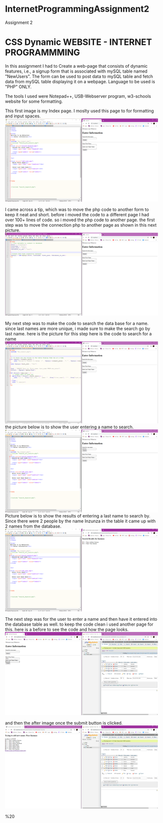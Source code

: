 # InternetProgrammingAssignment2
Assignment 2


# CSS Dynamic WEBSITE - INTERNET PROGRAMMMING 

In this assignment I had to Create a web-page that consists of dynamic features, i.e., a signup form that is associated with mySQL table named "NewUsers". The form can be used to post data to mySQL table and fetch data from mySQL table displaying it on a webpage. Language to be used is "PHP" ONLY.

The tools I used were Notepad++, USB-Webserver program, w3-schools website for some formatting.
  
  
 This first image is my Index page. I moslty used this page to for formatting and input spaces.  
![](indexshow.PNG)


I came across a tip, which was to move the php code to another form to keep it neat and short. before i moved the code to a different page I had over 100+ lines of code. 
so i moved the php code to another page. the first step was to move the connection php to another page as shown in this next picture.
![](move%20connection%20php%20to%20new%20page.PNG)

My next step was to make the code to search the data base for a name. since last names are more unique, i made sure to make the search go by last name. 
here is the picture for this step 
here is the code to search for a name
![](search%20for%20a%20name.PNG)
the picture below is to show the user entering a name to search. 
![](search%20by%20last%20name%20then%20click%20submit.PNG)
Picture below is to show the results of entering a last name to search by. Since there were 2 people by the name Inzunza in the table it came up with 2 names from the database. 
![](resultsofsearchbylastname.PNG)


The next step was for the user to enter a name and then have it entered into the database table as well. to keep the code clean i used another page for this. 
here is a before to see the code and how the page looks. 
![](addingnewuserBEFORE.PNG)

and then the after image once the submit button is clicked. 
![](addingnewuserAFTER.PNG)


%20
![]()
